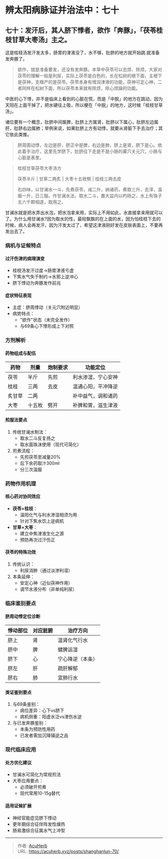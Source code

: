 # 辨太阳病脉证并治法中：七十


## 七十：发汗后，其人脐下悸者，欲作「奔豚」，「茯苓桂枝甘草大枣汤」主之。

<!--more-->

这是桂枝汤发汗发太多，肠胃的津液没了，水不够，肚脐的地方就开始跳.就准备发奔豚了。

> 欲作，就是准备要发，还没有发奔豚。本草中茯苓可以去烦、除烦，大家对茯苓的理解一般是利尿，实际上茯苓是白色的，长在松树的根下面，主根下是茯神，支根产的是茯苓。茯苓本身有增润津液的功能，茯神可定心神，二者同样在松树下面，所以茯苓本来就有除烦，除心烦躁的功能。

中医的心下悸，并不是临床上看到的心脏在慌，而是「中脘」的地方在跳动，因为天阳在上面干掉了，把水硬往上吸，所以梗在「中脘」的地方，这时候「桂枝甘草汤」。

诸位要有一个概念，肚脐中间属脾，肚脐上方属肾，肚脐以下属心，肚脐左边属肝，肚脐右边属肺；举例来说，如果肚脐上方有动悸，就要从肾脏下手去治疗；其它依此类推。

> 脐周围动悸，左边是肝，脐正中是脾，右边是肺，脐上是肾，脐下是心。依此着手治疗。这里先学脐下，肚脐往下走是不是小肠的募穴关元穴，小肠与心脏是表里。

> 桂枝甘草茯苓大枣汤方
>
> 茯苓半斤 | 甘草二两炙 | 大枣十五枚劈 | 桂枝三两去皮
>
> 右四味，以甘澜水一斗，先煮茯苓，减二升，纳诸药，煮取三升，去滓，温服一升，日三服。作甘澜水法，取水二斗，置大盆内以杓扬之，水上有珠子五六千颗相逐，取用之。

甘澜水就是把水弄出水泡，把水泡拿来用，实际上不用如此，水直接拿来用就可以了。为什么用甘澜水?因为取水的性，最轻飘飘的在上面的水，因为怕桂枝下去的时候，病人会再发汗，因为汗发太过了，希望这津液刚好发在皮肤表面上，不要再发出去了。

### 病机与证候特点
#### 过汗伤津的病理演变
- 桂枝汤发汗过度→肠胃津液亏虚
- 下焦水气失于制约→水邪上逆冲心
- 脐下悸动为奔豚发作前兆

#### 症状特征表现
- 主症：脐周悸动（关元穴附近明显）
- 病势特点：
  - "欲作"状态（未完全发作）
  - 与69条心下悸形成上下对照

### 方剂解析
#### 药物组成与配伍
| 药物   | 剂量   | 炮制要求     | 功能定位               |
|--------|--------|--------------|------------------------|
| 茯苓   | 半斤   | 先煎         | 利水渗湿，宁心安神     |
| 桂枝   | 三两   | 去皮         | 温通心阳，平冲降逆     |
| 炙甘草 | 二两   |              | 补中益气，调和诸药     |
| 大枣   | 十五枚 | 劈开         | 补脾和胃，滋生津液     |

#### 煎服法要点
1. 传统甘澜水制法：
   - 取水二斗反复扬之
   - 取水面珠沫使用（现代可简化）
2. 煎煮流程：
   - 先煎茯苓至减量20%
   - 后下余药取汁300ml
   - 分三次温服

### 药物作用机理
#### 核心药对协同效应
- **茯苓+桂枝**：
  - 温阳化气与利水渗湿相须为用
  - 针对下焦水饮上逆病机
- **甘草+大枣**：
  - 建立中焦津液生化之源
  - 预防再次过汗伤正

#### 茯苓的特殊功效
1. 传统认识：
   - 利尿消肿（通过淡渗利湿）
2. 本条延伸：
   - 安定心神（近似茯神作用）
   - 调节水液分布（非单纯利尿）

### 临床鉴别要点
#### 脐周动悸定位诊断
| 悸动部位 | 对应脏腑 | 治疗方向         |
|----------|----------|------------------|
| 脐上     | 肾       | 温肾化气行水     |
| 脐中     | 脾       | 健脾运湿         |
| 脐下     | 心       | 宁心降逆（本条） |
| 脐左     | 肝       | 疏肝解郁         |
| 脐右     | 肺       | 宣肺行水         |

#### 类证鉴别要点
1. 与69条鉴别：
   - 病位差异：心下vs脐下
   - 病机侧重：阳虚水泛vs津伤水逆
2. 与已发奔豚鉴别：
   - 本条为预防性用药
   - 已发者需加沉降镇逆之品

### 现代临床应用
#### 处方优化建议
- 甘澜水可简化为常规煎法
- 大枣应用要点：
  - 必须破开煎煮
  - 现代常用10-15g替代

#### 适用证候扩展
- 神经官能症见脐下悸动
- 更年期综合征伴阵发性燥热
- 肠易激综合征属水气上冲型

---

> 作者: [AcuHerb](https://acuherb.xyz)  
> URL: https://acuherb.xyz/posts/shanghanlun-70/  

